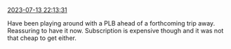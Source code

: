[2023-07-13 22:13:31](https://mstdn.social/@hill_wanderer/110709074296244685)

Have been playing around with a PLB ahead of a forthcoming trip away. Reassuring to have it now. Subscription is expensive though and it was not that cheap to get either.